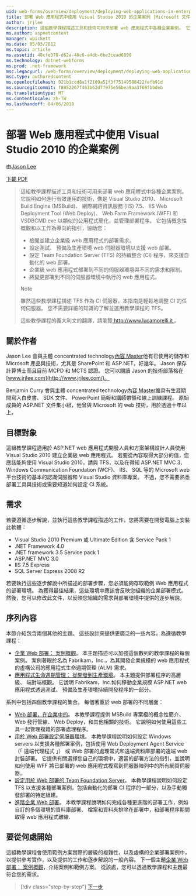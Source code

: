 ```yaml
---
uid: web-forms/overview/deployment/deploying-web-applications-in-enterprise-scenarios/deploying-web-applications-in-enterprise-scenarios
title: 部署 Web 應用程式中使用 Visual Studio 2010 的企業案例 |Microsoft 文件
author: jrjlee
description: 這組教學課程描述工具和技術可用來部署 web 應用程式中各種企業案例。 它說明如何充分運用...
ms.author: aspnetcontent
manager: wpickett
ms.date: 05/03/2012
ms.topic: article
ms.assetid: 48cfe378-d62a-48c6-a4db-6be3cead6898
ms.technology: dotnet-webforms
ms.prod: .net-framework
msc.legacyurl: /web-forms/overview/deployment/deploying-web-applications-in-enterprise-scenarios/deploying-web-applications-in-enterprise-scenarios
msc.type: authoredcontent
ms.openlocfilehash: 921b1ccd8a1f2109a51f3f75149588422fefb91d
ms.sourcegitcommit: f8852267f463b62d7f975e56bea9aa3f68fbbdeb
ms.translationtype: MT
ms.contentlocale: zh-TW
ms.lasthandoff: 04/06/2018
---
```

<a name="deploying-web-applications-in-enterprise-scenarios-using-visual-studio-2010"></a>部署 Web 應用程式中使用 Visual Studio 2010 的企業案例
====================
由[Jason Lee](https://github.com/jrjlee)

[下載 PDF](https://msdnshared.blob.core.windows.net/media/MSDNBlogsFS/prod.evol.blogs.msdn.com/CommunityServer.Blogs.Components.WeblogFiles/00/00/00/63/56/8130.DeployingWebAppsInEnterpriseScenarios.pdf)

> 這組教學課程描述工具和技術可用來部署 web 應用程式中各種企業案例。 它說明如何進行有效運用的技術，像是 Visual Studio 2010、 Microsoft Build Engine (MSBuild)、 網際網路資訊服務 (IIS) 7.5、 IIS Web Deployment Tool (Web Deploy)、 Web Farm Framework (WFF) 和 VSDBCMD.exe 以類似的公用程式簡化，並管理部署程序。 它包括概念性概觀和以工作為導向的指引，協助您：
> 
> - 檢閱並建立企業級 web 應用程式的部署需求。
> - 設定測試、 預備及生產環境 web 伺服器環境以支援 web 部署。
> - 設定 Team Foundation Server (TFS) 的持續整合 (CI) 程序，來支援自動化的 web 部署。
> - 企業級 web 應用程式部署到不同的伺服器環境與不同的需求和限制。
> - 將變更部署到不同的伺服器環境中執行的 web 應用程式。
> 
> > [!NOTE]
> > 雖然這些教學課程描述 TFS 作為 CI 伺服器，本指南是輕鬆地調整 CI 的任何伺服器。 您不需要詳細的知識的了解並運用教學課程的 TFS。
> 
> 
> 這些教學課程的義大利文的翻譯，請瀏覽[ http://www.lucamorelli.it ](http://www.lucamorelli.it)。


## <a name="about-the-authors"></a>關於作者

Jason Lee 會與主體 concentrated technology[內容 Master](http://www.contentmaster.com/)他有已使用的儲存和 Microsoft 產品與技術，尤其是 SharePoint 和 ASP.NET，好幾年。 Jason 保存計算博士而且目前 MCPD 和 MCTS 認證。 您可以閱讀 Jason 的技術部落格在[www.jrjlee.com](http://www.jrjlee.com/)。

Benjamin Curry 會與主體 concentrated technology[內容 Master](http://www.contentmaster.com/)誰具有生涯期間寫入白皮書、 SDK 文件、 PowerPoint 簡報和講師帶領和線上訓練課程。 原始成員的 ASP.NET 文件集小組，他曾與 Microsoft 的 web 技術，用於透過十年以上。

## <a name="target-audience"></a>目標對象

這組教學課程適用於 ASP.NET web 應用程式開發人員和方案架構設計人員使用 Visual Studio 2010 建立企業級 web 應用程式。 若要從內容取得大部分的值，您應該能夠使用 Visual Studio 2010，請與 TFS，以及在得知 ASP.NET MVC 3、 Windows Communication Foundation (WCF)、 IIS、 SQL 等的 Microsoft web 平台技術的基本的認識伺服器和 Visual Studio 資料庫專案。 不過，您不需要熟悉部署工具與技術或需要知道如何設定 CI 系統。

## <a name="requirements"></a>需求

若要遵循逐步解說，並執行這些教學課程描述的工作，您將需要在開發電腦上安裝此軟體：

- Visual Studio 2010 Premium 或 Ultimate Edition 含 Service Pack 1
- .NET Framework 4.0
- .NET framework 3.5 Service pack 1
- ASP.NET MVC 3.0
- IIS 7.5 Express
- SQL Server Express 2008 R2

若要執行這些逐步解說中所描述的部署步驟，您必須能夠存取範例 Web 應用程式的部署環境。 為獲得最佳結果，這些環境中應該會反映您組織的企業部署模式。 然後，您可以修改此文件，以反映您組織的需求與部署環境中提供的逐步解說。

## <a name="series-contents"></a>序列內容

本節介紹包含兩個其他的主題。 這些設計來提供更廣泛的一些內容，為遵循教學課程：

- [企業 Web 部署： 案例概觀](enterprise-web-deployment-scenario-overview.md)。 本主題描述可以加強這個數列的教學課程的每個案例。 案例著眼於名為 Fabrikam，Inc.，為其開發企業規模的 web 應用程式的虛構公司的應用程式生命週期管理 (ALM) 需求。
- [應用程式生命週期管理： 從開發到生產環境](application-lifecycle-management-from-development-to-production.md)。 本主題提供部署程序的高層級、 端對端概觀。 它說明 Fabrikam，Inc.如何移動企業規模 ASP.NET web 應用程式透過測試、 預備及生產環境持續開發程序的一部分。

系列中包括四個教學課程的集合。 每個著重於 web 部署的不同層面：

- [Web 部署，在企業中的](../web-deployment-in-the-enterprise/web-deployment-in-the-enterprise.md)。 本教學課程提供 MSBuild 專案檔的概念性簡介、 Web 發行管線、 Web Deploy，和其他相關的技術。 它說明如何使用這些工具一起管理複雜的部署處理程序。
- [用於 Web 部署設定伺服器環境](../configuring-server-environments-for-web-deployment/configuring-server-environments-for-web-deployment.md)。 本教學課程說明如何設定 Windows servers 以支援各種部署案例，包括使用 Web Deployment Agent Service （「 遠端代理程式 」） 或 Web 部署的處理常式和遠端資料庫部署的遠端 web 封裝部署。 它提供有關選擇您自己的環境中，適當的部署方法的指引，並說明如何使用 WFF 將已部署的 web 應用程式複寫到伺服器陣列中的所有網頁伺服器。
- [設定用於 Web 部署的 Team Foundation Server](../configuring-team-foundation-server-for-web-deployment/configuring-team-foundation-server-for-web-deployment.md)。 本教學課程說明如何設定 TFS 以支援各種部署案例，包括自動化的部署 CI 程序的一部分，以及手動觸發部署的特定組建。
- [進階企業 Web 部署](../advanced-enterprise-web-deployment/advanced-enterprise-web-deployment.md)。 本教學課程說明如何完成各種更進階的部署工作，例如自訂的多個環境的資料庫部署、 檔案和資料夾排除在部署中，和部署程序期間取得 web 應用程式離線.

## <a name="where-to-start"></a>要從何處開始

這組教學課程會使用範例方案實際的層級的複雜性，以及虛構的企業部署案例中，以提供參考實作，以及提供的工作和逐步解說的一般內容。 下一個主題[企業 Web 部署： 案例概觀](enterprise-web-deployment-scenario-overview.md)，介紹案例和範例方案。 從該處，您可以透過教學課程和主題最符合您的需求。

> [!div class="step-by-step"]
> [下一步](enterprise-web-deployment-scenario-overview.md)
